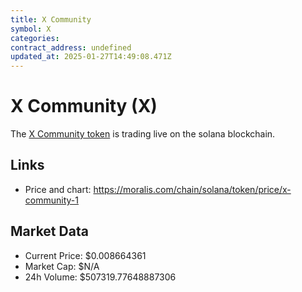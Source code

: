 ```yaml
---
title: X Community
symbol: X
categories: 
contract_address: undefined
updated_at: 2025-01-27T14:49:08.471Z
---
```


# X Community (X)
The [X Community token](https://moralis.com/chain/solana/token/price/x-community-1) is trading live on the solana blockchain.

## Links
- Price and chart: https://moralis.com/chain/solana/token/price/x-community-1

## Market Data
- Current Price: $0.008664361
- Market Cap: $N/A
- 24h Volume: $507319.77648887306
